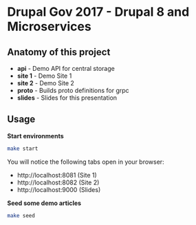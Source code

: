 Drupal Gov 2017 - Drupal 8 and Microservices
============================================

## Anatomy of this project

* **api** - Demo API for central storage
* **site 1** - Demo Site 1
* **site 2** - Demo Site 2
* **proto** - Builds proto definitions for grpc
* **slides** - Slides for this presentation

## Usage

**Start environments**

```bash
make start
```

You will notice the following tabs open in your browser:

* http://localhost:8081 (Site 1)
* http://localhost:8082 (Site 2)
* http://localhost:9000 (Slides)

**Seed some demo articles**

```bash
make seed
```